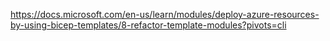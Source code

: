 https://docs.microsoft.com/en-us/learn/modules/deploy-azure-resources-by-using-bicep-templates/8-refactor-template-modules?pivots=cli